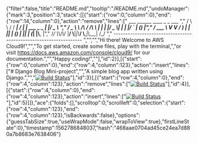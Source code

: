 {"filter":false,"title":"README.md","tooltip":"/README.md","undoManager":{"mark":3,"position":3,"stack":[[{"start":{"row":0,"column":0},"end":{"row":14,"column":0},"action":"remove","lines":["         ___        ______     ____ _                 _  ___  ","        / \\ \\      / / ___|   / ___| | ___  _   _  __| |/ _ \\ ","       / _ \\ \\ /\\ / /\\___ \\  | |   | |/ _ \\| | | |/ _` | (_) |","      / ___ \\ V  V /  ___) | | |___| | (_) | |_| | (_| |\\__, |","     /_/   \\_\\_/\\_/  |____/   \\____|_|\\___/ \\__,_|\\__,_|  /_/ "," ----------------------------------------------------------------- ","","","Hi there! Welcome to AWS Cloud9!","","To get started, create some files, play with the terminal,","or visit https://docs.aws.amazon.com/console/cloud9/ for our documentation.","","Happy coding!",""],"id":2}],[{"start":{"row":0,"column":0},"end":{"row":4,"column":123},"action":"insert","lines":["# Django Blog Mini-project","","A simple blog app written using Django.","","[![Build Status](https://travis-ci.com/rokambol/Django-blog.svg?branch=master)](https://travis-ci.com/rokambol/Django-blog)"],"id":3}],[{"start":{"row":4,"column":0},"end":{"row":4,"column":123},"action":"remove","lines":["[![Build Status](https://travis-ci.com/rokambol/Django-blog.svg?branch=master)](https://travis-ci.com/rokambol/Django-blog)"],"id":4}],[{"start":{"row":4,"column":0},"end":{"row":4,"column":123},"action":"insert","lines":["[![Build Status](https://travis-ci.com/rokambol/Django-blog.svg?branch=master)](https://travis-ci.com/rokambol/Django-blog)"],"id":5}]]},"ace":{"folds":[],"scrolltop":0,"scrollleft":0,"selection":{"start":{"row":4,"column":123},"end":{"row":4,"column":123},"isBackwards":false},"options":{"guessTabSize":true,"useWrapMode":false,"wrapToView":true},"firstLineState":0},"timestamp":1562786848037,"hash":"468aae0704ad45ce24ea7d880a7b8683e7638406"}